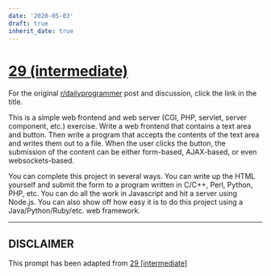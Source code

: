 ```yaml
---
date: '2020-05-03'
draft: true
inherit_date: true
---
```


# [29 (intermediate)](https://www.reddit.com/r/dailyprogrammer/comments/r8a7o/3222012_challenge_29_intermediate/)

For the original [r/dailyprogrammer](https://www.reddit.com/r/dailyprogrammer/) post and discussion, click the link in the title.

This is a simple web frontend and web server (CGI, PHP, servlet, server component, etc.) exercise.  Write a web frontend that contains a text area and button.  Then write a program that accepts the contents of the text area and writes them out to a file.  When the user clicks the button, the submission of the content can be either form-based, AJAX-based, or even websockets-based.

You can complete this project in several ways.  You can write up the HTML yourself and submit the form to a program written in C/C++, Perl, Python, PHP, etc.  You can do all the work in Javascript and hit a server using Node.js.  You can also show off how easy it is to do this project using a Java/Python/Ruby/etc. web framework.


----
## **DISCLAIMER**
This prompt has been adapted from [29 [intermediate]](https://www.reddit.com/r/dailyprogrammer/comments/r8a7o/3222012_challenge_29_intermediate/
)
